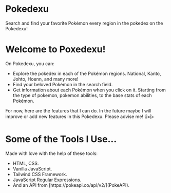 # Pokedexu
Search and find your favorite Pokémon every region in the pokedex on the Pokedexu!

<h1>Welcome to Poxedexu!</h1>
On Pokedexu, you can:
<ul>
<li> Explore the pokedex in each of the Pokémon regions. National, Kanto, Johto, Hoenn, and many more! </li>
<li> Find your beloved Pokémon in the search field. </li>
<li> Get information about each Pokémon when you click on it. Starting from the type of pokemon, pokemon abilities, to the base stats of each Pokémon. </li>
</ul>
  
For now, here are the features that I can do. In the future maybe I will improve or add new features in this Pokedexu. Please advise me! 👍👍

<h1>Some of the Tools I Use...</h1>
Made with love with the help of these tools:
<ul>
<li> HTML, CSS. </li>
<li> Vanilla JavaScript. </li>
<li> Tailwind CSS Framework. </li>
<li> JavaScript Regular Expressions. </li>
<li> And an API from [https://pokeapi.co/api/v2/](PokeAPI). </li>
 </ul>
